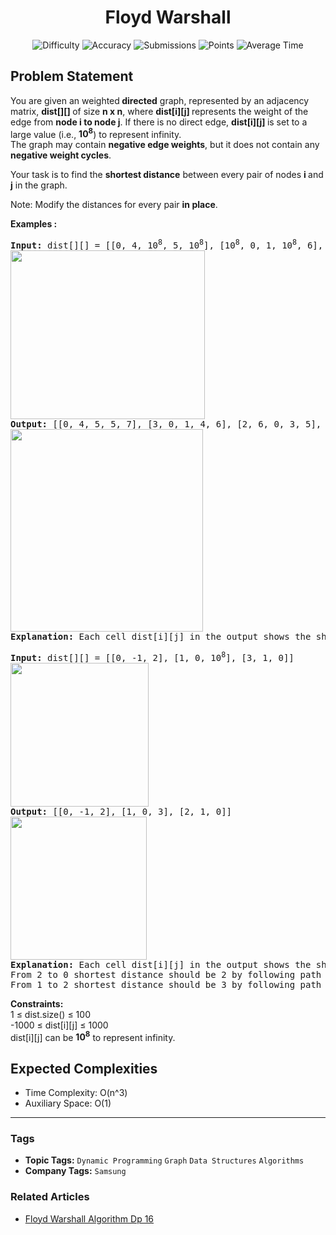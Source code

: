 <h1 align="center">Floyd Warshall</h1>

<p align="center">
  <img alt="Difficulty" title="Difficulty" src="https://custom-icon-badges.demolab.com/badge/Difficulty: Medium-1F222E?style=for-the-badge&logoColor=white&logo=fire"/>
  <img alt="Accuracy" title="Accuracy" src="https://custom-icon-badges.demolab.com/badge/Accuracy: 32.89%25-1F222E?style=for-the-badge&logoColor=white&logo=target"/>
  <img alt="Submissions" title="Submissions" src="https://custom-icon-badges.demolab.com/badge/Submissions: 212K+-1F222E?style=for-the-badge&logoColor=white&logo=repo"/>
  <img alt="Points" title="Points" src="https://custom-icon-badges.demolab.com/badge/Points: 4-1F222E?style=for-the-badge&logoColor=white&logo=award"/>
  <img alt="Average Time" title="Average Time" src="https://custom-icon-badges.demolab.com/badge/Average%20Time: 15m-1F222E?style=for-the-badge&logoColor=white&logo=clock"/>
</p>

## Problem Statement

You are given an weighted<b> directed</b> graph, represented by an adjacency matrix, <b>dist[][] </b>of size <b>n x n</b>, where <b>dist[i][j] </b>represents the weight of the edge from <b>node i to node j</b>. If there is no direct edge, <b>dist[i][j] </b>is set to a large value (i.e., <b>10<sup>8</sup></b>) to represent infinity.<br>The graph may contain <b>negative edge weights</b>, but it does not contain any <b>negative weight cycles</b>.

Your task is to find the <b>shortest distance</b> between every pair of nodes <b>i </b>and<b> j</b> in the graph.

Note: Modify the distances for every pair <b>in place</b>.

<b>Examples :</b>

<pre><b>Input: </b>dist[][] = [[0, 4, 10<sup>8</sup>, 5, 10<sup>8</sup>], [10<sup>8</sup>, 0, 1, 10<sup>8</sup>, 6], [2, 10<sup>8</sup>, 0, 3, 10<sup>8</sup>], [10<sup>8</sup>, 10<sup>8</sup>, 1, 0, 2], [1, 10<sup>8</sup>, 10<sup>8</sup>, 4, 0]]<br><img src="https://media.geeksforgeeks.org/img-practice/prod/addEditProblem/893245/Web/Other/blobid0_1744701272.jpg" alt="" title="" width="311" height="270"/><br><b>Output: </b>[[0, 4, 5, 5, 7], [3, 0, 1, 4, 6], [2, 6, 0, 3, 5], [3, 7, 1, 0, 2], [1, 5, 5, 4, 0]]
<img src="https://media.geeksforgeeks.org/img-practice/prod/addEditProblem/893245/Web/Other/blobid1_1744701370.jpg" alt="" title="" width="308" height="324"/><br><b>Explanation: </b>Each cell dist[i][j] in the output shows the shortest distance from node i to node j, computed by considering all possible intermediate nodes. 
</pre>

<pre><b>Input: </b>dist[][] = [[0, -1, 2], [1, 0, 10<sup>8</sup>], [3, 1, 0]]
<img src="https://media.geeksforgeeks.org/img-practice/prod/addEditProblem/893245/Web/Other/blobid2_1744701698.jpg" alt="" title="" width="221" height="230"/><br><b>Output: </b>[[0, -1, 2], [1, 0, 3], [2, 1, 0]]
<img src="https://media.geeksforgeeks.org/img-practice/prod/addEditProblem/893245/Web/Other/blobid3_1744701713.jpg" alt="" title="" width="218" height="229"/><br><b>Explanation: </b>Each cell dist[i][j] in the output shows the shortest distance from node i to node j, computed by considering all possible intermediate nodes.<br>From 2 to 0 shortest distance should be 2 by following path 2 -> 1 -> 0<br>From 1 to 2 shortest distance should be 3 by following path 1 -> 0 -> 2</pre>

<b>Constraints:</b><br>1 ≤ dist.size() ≤ 100<br>-1000 ≤ dist[i][j] ≤ 1000<br>dist[i][j] can be <b>10<sup>8</sup></b> to represent infinity.

## Expected Complexities
- Time Complexity: O(n^3)
- Auxiliary Space: O(1)

<hr>

### Tags
- **Topic Tags:** `Dynamic Programming` `Graph` `Data Structures` `Algorithms`
- **Company Tags:** `Samsung`

### Related Articles
- [Floyd Warshall Algorithm Dp 16](https://www.geeksforgeeks.org/floyd-warshall-algorithm-dp-16/)
